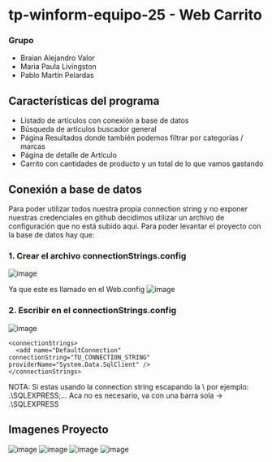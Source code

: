 # tp-winform-equipo-25 - Web Carrito

### Grupo
- Braian Alejandro Valor
- Maria Paula Livingston
- Pablo Martín Pelardas


## Características del programa
- Listado de artículos con conexión a base de datos
- Búsqueda de artículos buscador general
- Página Resultados donde también podemos filtrar por categorías / marcas
- Página de detalle de Artículo
- Carrito con cantidades de producto y un total de lo que vamos gastando

## Conexión a base de datos
Para poder utilizar todos nuestra propia connection string y no exponer nuestras credenciales en github decidimos utilizar un archivo de configuración que no está subido aqui.
Para poder levantar el proyecto con la base de datos hay que:

### 1. Crear el archivo connectionStrings.config
![image](https://github.com/pablopelardas/tp-web-equipo-25/assets/31576799/2fb4b72d-93f8-44ec-b15c-1dbe4f27b14d)

Ya que este es llamado en el Web.config
![image](https://github.com/pablopelardas/tp-web-equipo-25/assets/31576799/d2ed1760-b59b-4cf3-b730-c72033b5da70)


### 2. Escribir en el connectionStrings.config 
![image](https://github.com/pablopelardas/tp-winform-equipo-25/assets/31576799/9830afeb-c3e3-4852-a1d1-40257bfe2b39)

```
<connectionStrings>
  <add name="DefaultConnection" connectionString="TU_CONNECTION_STRING" providerName="System.Data.SqlClient" />
</connectionStrings>
```

NOTA: Si estas usando la connection string escapando la \ por ejemplo: .\\SQLEXPRESS;... Aca no es necesario, va con una barra sola -> .\SQLEXPRESS

## Imagenes Proyecto
![image](https://github.com/pablopelardas/tp-web-equipo-25/assets/31576799/c2019ff2-76de-4e9c-a782-a514591af984)
![image](https://github.com/pablopelardas/tp-web-equipo-25/assets/31576799/13b5d091-6925-4e41-b094-a5fa1e2b8348)
![image](https://github.com/pablopelardas/tp-web-equipo-25/assets/31576799/ea94f527-441f-4bb5-b774-452c4e09c8ed)
![image](https://github.com/pablopelardas/tp-web-equipo-25/assets/31576799/aec50444-5010-4abe-85d8-dd031f7ae5b1)



